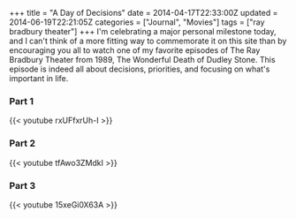 +++
title = "A Day of Decisions"
date = 2014-04-17T22:33:00Z
updated = 2014-06-19T22:21:05Z
categories = ["Journal", "Movies"]
tags = ["ray bradbury theater"]
+++
I'm celebrating a major personal milestone today, and I can't think of a more fitting way to commemorate it on this site than by encouraging you all to watch one of my favorite episodes of The Ray Bradbury Theater from 1989, The Wonderful Death of Dudley Stone. This episode is indeed all about decisions, priorities, and focusing on what's important in life.  

### Part 1
{{< youtube rxUFfxrUh-I >}}

### Part 2
{{< youtube tfAwo3ZMdkI >}}

### Part 3
{{< youtube 15xeGi0X63A >}}
